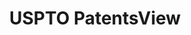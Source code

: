 ---
bigquery: https://console.cloud.google.com/bigquery?p=patents-public-data&d=patentsview&page=dataset
citation: Attribution should be given to PatentsView for use, distribution, or derivative
  works.
code: https://github.com/CSSIP-AIR/PatentsView-Code-Snippets/
contributors: USPTO
cost: None
description: 'PatentsView includes US patent data including raw data (summaries, applications,
  pregrant applications), disambugations of inventors and assignees, and inventor
  gender estimates.  Also foreign priority data, # of figures and sheets, and government
  interest statements.'
documentation: https://patentsview.org/query/builder-faqs
last_edit: 04/05/2022, 21:00:06
location: https://patentsview.org/
maintained_by: USPTO
record_creation_timestamp: 12/2/2020 17:20:46
schema_fields:
- publication_number
- disamb_inventor_id_20201229
- lapse_of_patent
- latin_name
- relkind
- disamb_assignee_id_20181127
- term_disclaimer
- _102_date
- sequence
- category
- rel_id
- subclass
- designation
- _371_date
- state_fips
- variety
- disamb_inventor_id_20171226
- action_date
- classification_level
- kind
- disamb_assignee_id_20200929
- classification_status
- lawyer_id
- classification_data_source
- f371_date
- latlong
- num_claims
- applicant_type
- country_transformed
- country
- disamb_inventor_id_20171003
- dependent
- num
- longitude
- status
- withdrawn
- field_id
- organization_id
- contract_award_number
- organization
- title
- sector_title
- male
- subgroup
- disamb_assignee_id_20200331
- citation_id
- level_two
- rawassignee_id
- category_id
- symbol_position
- subgroup_id
- disamb_inventor_id_20200630
- ipc_class
- name_first
- county_fips
- level_one
- text
- city
- subclass_id
- subcategory_id
- main_group
- disamb_assignee_id_20190820
- length
- state
- subsection_id
- name_last
- disamb_inventor_id_20181127
- doc_type
- disamb_inventor_id_20180528
- classification_value
- disamb_inventor_id_20200929
- application_id
- attribution_status
- reldocno
- rawinventor_id
- disamb_assignee_id_20191231
- level_three
- term_grant
- uuid
- id
- term_extension
- section_id
- location_id
- type
- disamb_inventor_id_20170307
- fname
- disamb_inventor_id_20200331
- section
- disamb_assignee_id_20190312
- assignee_id
- disamb_inventor_id_20191231
- latitude
- role
- lname
- disamb_inventor_id_20190820
- group_id
- exemplary
- disamb_inventor_id_20190312
- disamb_assignee_id_20200630
- date
- ipc_version_indicator
- county
- number
- disamb_inventor_id_20170808
- group
- gi_statement
- num_sheets
- male_flag
- patent_id
- num_figures
- disamb_inventor_id_20191008
- name
- abstract
- rawlocation_id
- doctype
- disamb_assignee_id_20191008
- mainclass_id
- field_title
- rule_47
- filename
- deceased
- disclaimer_date
- f102_date
- inventor_id
- series_code
shortname: patentsview
tags:
- disambiguation
- United States
- gender
terms_of_use: Creative Commons Attribution 4.0 International License.
timeframe: 1963-1999
title: USPTO PatentsView
uuid: cf1780b1-e265-4e49-8d1d-83b9cfe0fd9a
---